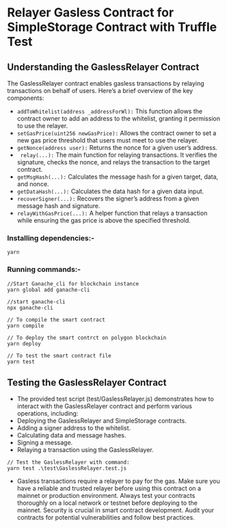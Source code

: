 # Relayer Gasless Contract for SimpleStorage Contract with Truffle Test



## Understanding the GaslessRelayer Contract
The GaslessRelayer contract enables gasless transactions by relaying transactions on behalf of users. Here’s a brief overview of the key components:

* ```addToWhitelist(address _addressForWl):``` This function allows the contract owner to add an address to the whitelist, granting it permission to use the relayer.
* ```setGasPrice(uint256 newGasPrice):``` Allows the contract owner to set a new gas price threshold that users must meet to use the relayer.
* ```getNonce(address user):``` Returns the nonce for a given user’s address.
* ``` relay(...):``` The main function for relaying transactions. It verifies the signature, checks the nonce, and relays the transaction to the target contract.
* ```getMsgHash(...):``` Calculates the message hash for a given target, data, and nonce.
* ```getDataHash(...):``` Calculates the data hash for a given data input.
* ```recoverSigner(...):``` Recovers the signer’s address from a given message hash and signature.
* ```relayWithGasPrice(...):``` A helper function that relays a transaction while ensuring the gas price is above the specified threshold.


### Installing dependencies:-
```
yarn
```

### Running commands:-

```
//Start Ganache_cli for blockchain instance
yarn global add ganache-cli

//start ganache-cli
npx ganache-cli

// To compile the smart contract
yarn compile

// To deploy the smart contrct on polygon blockchain
yarn deploy

// To test the smart contract file
yarn test
```



## Testing the GaslessRelayer Contract
* The provided test script (test/GaslessRelayer.js) demonstrates how to interact with the GaslessRelayer contract and perform various operations, including:
* Deploying the GaslessRelayer and SimpleStorage contracts.
* Adding a signer address to the whitelist.
* Calculating data and message hashes.
* Signing a message.
* Relaying a transaction using the GaslessRelayer.

```
// Test the GaslessRelayer with command:
yarn test .\test\GaslessRelayer.test.js
```


* Gasless transactions require a relayer to pay for the gas. Make sure you have a reliable and trusted relayer before using this contract on a mainnet or production environment.
Always test your contracts thoroughly on a local network or testnet before deploying to the mainnet.
Security is crucial in smart contract development. Audit your contracts for potential vulnerabilities and follow best practices.